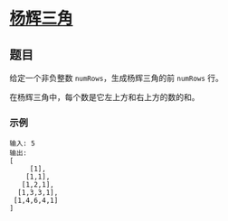 # [杨辉三角](https://leetcode-cn.com/leetbook/read/top-interview-questions-easy/xncfnv/)

## 题目

给定一个非负整数 `numRows`，生成杨辉三角的前 `numRows` 行。

在杨辉三角中，每个数是它左上方和右上方的数的和。

### 示例

~~~
输入: 5
输出:
[
     [1],
    [1,1],
   [1,2,1],
  [1,3,3,1],
 [1,4,6,4,1]
]
~~~